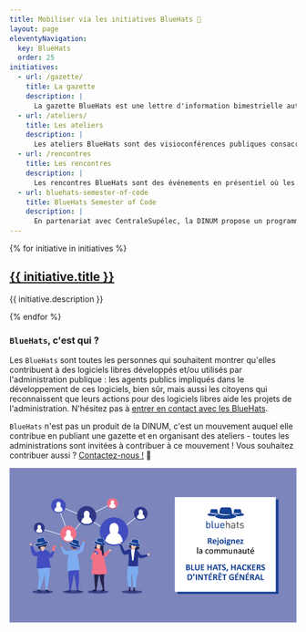 ```yaml
---
title: Mobiliser via les initiatives BlueHats 🧢
layout: page
eleventyNavigation:
  key: BlueHats
  order: 25
initiatives:
  - url: /gazette/
    title: La gazette
    description: |
      La gazette BlueHats est une lettre d'information bimestrielle autour des logiciels libres par et pour les administrations publiques.
  - url: /ateliers/
    title: Les ateliers
    description: |
      Les ateliers BlueHats sont des visioconférences publiques consacrées à l'utilisation de logiciels libres par des administrations.
  - url: /rencontres
    title: Les rencontres
    description: |
      Les rencontres BlueHats sont des événements en présentiel où les BlueHats se retrouve pour faire connaissance et collaborer.  Ces rencontres peuvent prendre différentes formes : Sprint Open Source, journées BlueHats lors de salons, etc.
  - url: bluehats-semester-of-code
    title: BlueHats Semester of Code
    description: |
      En partenariat avec CentraleSupélec, la DINUM propose un programme de stages pour développer les contributions de l'administration à des logiciels libres.
---
```


<div class="fr-grid-row fr-grid-row--gutters">

  {% for initiative in initiatives %}
  <div class="fr-col-12 fr-col-md-6">
    <div class="fr-card fr-enlarge-link">
      <div class="fr-card__body">
        <div class="fr-card__content">
          <h2 class="fr-card__title">
            <a href="{{ initiative.url }}" class="fr-card__link">{{ initiative.title }}</a>
          </h2>
          <p class="fr-card__desc">{{ initiative.description }}</p>
        </div>
      </div>
    </div>
  </div>
  {% endfor %}

</div>

<div class="fr-grid-row fr-grid-row--gutters">
  <div class="fr-col-6">
    <h3><code>BlueHats</code>, c'est qui ?</h3>
    <p>Les <code>BlueHats</code> sont toutes les personnes qui souhaitent montrer qu'elles contribuent à des logiciels libres développés et/ou utilisés par l'administration publique : les agents publics impliqués dans le développement de ces logiciels, bien sûr, mais aussi les citoyens qui reconnaissent que leurs actions pour des logiciels libres aide les projets de l'administration.  N'hésitez pas à <a href="https://man.sr.ht/~codegouvfr/logiciels-libres/espaces-communication-bluehats.md" title="Où échanger avec d'autres agents publics libristes et la communauté BlueHats ? - Lien externe">entrer en contact avec les BlueHats</a>.</p>
    <p><code>BlueHats</code> n'est pas un produit de la DINUM, c'est un mouvement auquel elle contribue en publiant une gazette et en organisant des ateliers - toutes les administrations sont invitées à contribuer à ce mouvement ! Vous souhaitez contribuer aussi ? <a href="mailto:contact@code.gouv.fr">Contactez-nous !</a> 🧢</p>
  </div>
  <div class="fr-col-6 fr-mt-6w">
    <img class="fr-responsive-img" src="/img/bluehats-communaute.jpg"/>
  </div>
</div>
